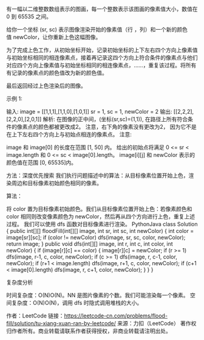 有一幅以二维整数数组表示的图画，每一个整数表示该图画的像素值大小，数值在 0 到 65535 之间。

给你一个坐标 (sr, sc) 表示图像渲染开始的像素值（行 ，列）和一个新的颜色值 newColor，让你重新上色这幅图像。

为了完成上色工作，从初始坐标开始，记录初始坐标的上下左右四个方向上像素值与初始坐标相同的相连像素点，接着再记录这四个方向上符合条件的像素点与他们对应四个方向上像素值与初始坐标相同的相连像素点，……，重复该过程。将所有有记录的像素点的颜色值改为新的颜色值。

最后返回经过上色渲染后的图像。

示例 1:

输入: 
image = [[1,1,1],[1,1,0],[1,0,1]]
sr = 1, sc = 1, newColor = 2
输出: [[2,2,2],[2,2,0],[2,0,1]]
解析: 
在图像的正中间，(坐标(sr,sc)=(1,1)),
在路径上所有符合条件的像素点的颜色都被更改成2。
注意，右下角的像素没有更改为2，
因为它不是在上下左右四个方向上与初始点相连的像素点。
注意:

image 和 image[0] 的长度在范围 [1, 50] 内。
给出的初始点将满足 0 <= sr < image.length 和 0 <= sc < image[0].length。
image[i][j] 和 newColor 表示的颜色值在范围 [0, 65535]内。


方法：深度优先搜索
我们执行问题描述中的算法：从目标像素位置开始上色，渲染周边和目标像素初始颜色相同的像素。

算法：

将 color 置为目标像素初始颜色。我们从目标像素位置开始上色：若像素颜色和 color 相同则改变像素颜色为 newColor，然后再从四个方向进行上色，重复上述过程。
我们可以使用 dfs 函数对目标像素进行渲染。
PythonJava
class Solution {
    public int[][] floodFill(int[][] image, int sr, int sc, int newColor) {
        int color = image[sr][sc];
        if (color != newColor) dfs(image, sr, sc, color, newColor);
        return image;
    }
    public void dfs(int[][] image, int r, int c, int color, int newColor) {
        if (image[r][c] == color) {
            image[r][c] = newColor;
            if (r >= 1) dfs(image, r-1, c, color, newColor);
            if (c >= 1) dfs(image, r, c-1, color, newColor);
            if (r+1 < image.length) dfs(image, r+1, c, color, newColor);
            if (c+1 < image[0].length) dfs(image, r, c+1, color, newColor);
        }
    }
}

复杂度分析

时间复杂度：O(N)O(N)。NN 是图片像素的个数。我们可能渲染每一个像素。
空间复杂度：O(N)O(N)，调用 dfs 时隐式调用堆栈的大小。

作者：LeetCode
链接：https://leetcode-cn.com/problems/flood-fill/solution/tu-xiang-xuan-ran-by-leetcode/
来源：力扣（LeetCode）
著作权归作者所有。商业转载请联系作者获得授权，非商业转载请注明出处。
